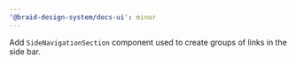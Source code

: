```yaml
---
'@braid-design-system/docs-ui': minor
---
```


Add `SideNavigationSection` component used to create groups of links in the side bar.
